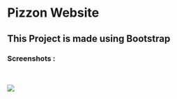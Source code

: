 <h1>Pizzon Website</h1>
<h2>This Project is made using Bootstrap</h2>
<h3>Screenshots :</h3>
<br/>
<br/>
<img src ="https://github.com/Lavkush3844/Bootstrap-Project/assets/140130429/11fa8a5a-b623-4f37-865d-fc24ef0e8c28" />
<br/>
<br/>

